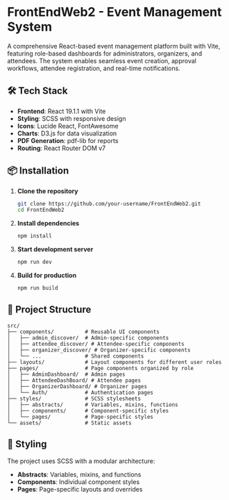 # FrontEndWeb2 - Event Management System

A comprehensive React-based event management platform built with Vite, featuring role-based dashboards for administrators, organizers, and attendees. The system enables seamless event creation, approval workflows, attendee registration, and real-time notifications.



## 🛠️ Tech Stack

- **Frontend**: React 19.1.1 with Vite
- **Styling**: SCSS with responsive design
- **Icons**: Lucide React, FontAwesome
- **Charts**: D3.js for data visualization
- **PDF Generation**: pdf-lib for reports
- **Routing**: React Router DOM v7

## 📦 Installation

1. **Clone the repository**
   ```bash
   git clone https://github.com/your-username/FrontEndWeb2.git
   cd FrontEndWeb2
   ```

2. **Install dependencies**
   ```bash
   npm install
   ```

3. **Start development server**
   ```bash
   npm run dev
   ```

4. **Build for production**
   ```bash
   npm run build
   ```

## 📁 Project Structure

```
src/
├── components/          # Reusable UI components
│   ├── admin_discover/  # Admin-specific components
│   ├── attendee_discover/ # Attendee-specific components
│   ├── organizer_discover/ # Organizer-specific components
│   └── ...              # Shared components
├── layouts/             # Layout components for different user roles
├── pages/               # Page components organized by role
│   ├── AdminDashboard/  # Admin pages
│   ├── AttendeeDashBoard/ # Attendee pages
│   ├── OrganizerDashboard/ # Organizer pages
│   └── Auth/            # Authentication pages
├── styles/              # SCSS stylesheets
│   ├── abstracts/       # Variables, mixins, functions
│   ├── components/      # Component-specific styles
│   └── pages/           # Page-specific styles
└── assets/              # Static assets
```

## 🎨 Styling

The project uses SCSS with a modular architecture:
- **Abstracts**: Variables, mixins, and functions
- **Components**: Individual component styles
- **Pages**: Page-specific layouts and overrides

 
 